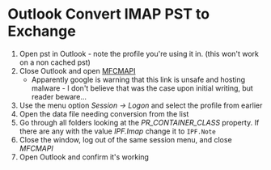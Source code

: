 # Outlook Convert IMAP PST to Exchange

1. Open pst in Outlook - note the profile you're using it in. (this won't work on a non cached pst)
1. Close Outlook and open [MFCMAPI](https://mfcmapi.codeplex.com/)
	* Apparently google is warning that this link is unsafe and hosting malware - I don't believe that was the case upon initial writing, but reader beware...
1. Use the menu option *Session -> Logon* and select the profile from earlier
1. Open the data file needing conversion from the list
1. Go through all folders looking at the *PR_CONTAINER_CLASS* property. If there are any with the value *IPF.Imap* change it to `IPF.Note`
1. Close the window, log out of the same session menu, and close *MFCMAPI*
1. Open Outlook and confirm it's working
